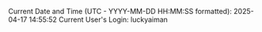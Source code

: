 Current Date and Time (UTC - YYYY-MM-DD HH:MM:SS formatted): 2025-04-17 14:55:52
Current User's Login: luckyaiman

